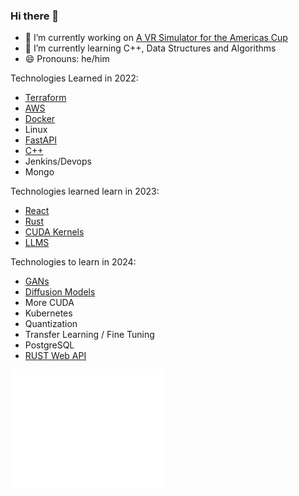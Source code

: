 ### Hi there 👋

- 🔭 I’m currently working on [A VR Simulator for the Americas Cup](https://www.ineosbritannia.com/en/articles/466_Bold-Protocol-Simulating-the-Cup.html)
- 🌱 I’m currently learning C++, Data Structures and Algorithms
- 😄 Pronouns: he/him

Technologies Learned in 2022:
- [Terraform](https://github.com/mcleantom/fastapi-terraform)
- [AWS](https://github.com/mcleantom/fastapi-terraform)
- [Docker](https://github.com/mcleantom/fastapi-lambda-docker)
- Linux
- [FastAPI](https://github.com/mcleantom/FastAPI_AWS_Cognito)
- [C++](https://github.com/mcleantom/RGInterp)
- Jenkins/Devops
- Mongo

Technologies learned learn in 2023:
- [React](https://github.com/mcleantom/mcleantom.github.io)
- [Rust](https://github.com/mcleantom/RUST)
- [CUDA Kernels](https://github.com/mcleantom/LearnCUDA)
- [LLMS](https://github.com/mcleantom/MessengerToGPT)

Technologies to learn in 2024:
- [GANs](https://github.com/mcleantom/MNIST-GAN)
- [Diffusion Models](https://github.com/mcleantom/MNIST-Diffusion)
- More CUDA
- Kubernetes
- Quantization
- Transfer Learning / Fine Tuning
- PostgreSQL
- [RUST Web API](https://github.com/mcleantom/rust_distributed_task_scheduler)

<a href="https://github.com/mcleantom">
  <img align="center" width="49%" src="/github-metrics.svg" />
</a>
